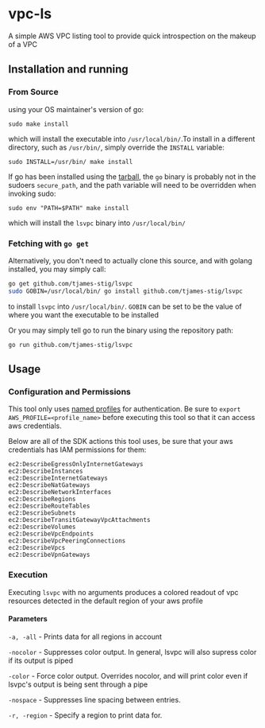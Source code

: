 # vpc-ls
A simple AWS VPC listing tool to provide quick introspection on the makeup of a VPC


## Installation and running

### From Source

using your OS maintainer's version of go:

`sudo make install`

which will install the executable into `/usr/local/bin/`.To install in a different directory, such as `/usr/bin/`, simply override the `INSTALL` variable:

`sudo INSTALL=/usr/bin/ make install`

If go has been installed using the [tarball](https://golang.org/doc/install), the `go` binary is
probably not in the sudoers `secure_path`, and the path variable will need to be overridden when invoking sudo:

`sudo env "PATH=$PATH" make install`

which will install the `lsvpc` binary into `/usr/local/bin/`


### Fetching with `go get`

Alternatively, you don't need to actually clone this source, and with golang installed, you may simply call:

```bash
go get github.com/tjames-stig/lsvpc
sudo GOBIN=/usr/local/bin/ go install github.com/tjames-stig/lsvpc
```

to install `lsvpc` into `/usr/local/bin/`. `GOBIN` can be set to be the value of where you want the executable to be installed

Or you may simply tell go to run the binary using the repository path:

`go run github.com/tjames-stig/lsvpc`


## Usage

### Configuration and Permissions
This tool only uses [named profiles](https://docs.aws.amazon.com/cli/latest/userguide/cli-configure-profiles.html) for authentication.
Be sure to `export AWS_PROFILE=<profile_name>` before executing this tool so that it can access aws credentials.

Below are all of the SDK actions this tool uses, be sure that your aws credentials has IAM permissions for them:
```
ec2:DescribeEgressOnlyInternetGateways
ec2:DescribeInstances
ec2:DescribeInternetGateways
ec2:DescribeNatGateways
ec2:DescribeNetworkInterfaces
ec2:DescribeRegions
ec2:DescribeRouteTables
ec2:DescribeSubnets
ec2:DescribeTransitGatewayVpcAttachments
ec2:DescribeVolumes
ec2:DescribeVpcEndpoints
ec2:DescribeVpcPeeringConnections
ec2:DescribeVpcs
ec2:DescribeVpnGateways
```

### Execution

Executing `lsvpc` with no arguments produces a colored readout of vpc resources detected in the default region of your aws profile

#### Parameters

`-a, -all`    - Prints data for all regions in account

`-nocolor`    - Suppresses color output. In general, lsvpc will also supress color if its output is piped

`-color`      - Force color output. Overrides nocolor, and will print color even if lsvpc's output is being sent through a pipe

`-nospace`    - Suppresses line spacing between entries.

`-r, -region` - Specify a region to print data for.
